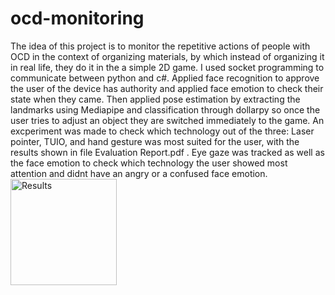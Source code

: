 # ocd-monitoring
The idea of this project is to monitor the repetitive actions of people with OCD in the context of organizing materials, by which instead of organizing it in real
life, they do it in the a simple 2D game.
I used socket programming to communicate between python and c#.
Applied face recognition to approve the user of the device has authority and applied face emotion to check their state when they came.
Then applied pose estimation by extracting the landmarks using Mediapipe and classification through dollarpy so once the user tries to adjust an object they are switched immediately to the game.
An excperiment was made to check which technology out of the three: Laser pointer, TUIO, and hand gesture was most suited for the user, with the results shown in file Evaluation Report.pdf .
Eye gaze was tracked as well as the face emotion to check which technology the user showed most attention and didnt have an angry or a confused face emotion.
<img width="170" alt="Results" src="https://user-images.githubusercontent.com/88343933/222791675-c5c93efe-99b4-4ac9-8681-024cadddf9aa.png">
